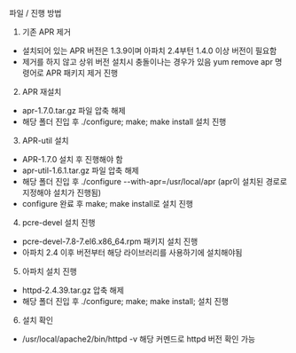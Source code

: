 파일 / 진행 방법

1. 기존 APR 제거
- 설치되어 있는 APR 버전은 1.3.9이며 아파치 2.4부턴 1.4.0 이상 버전이 필요함
- 제거를 하지 않고 상위 버전 설치시 충돌이나는 경우가 있음
yum remove apr 명령어로 APR 패키지 제거 진행

2. APR 재설치
- apr-1.7.0.tar.gz 파일 압축 해제
- 해당 폴더 진입 후 ./configure; make; make install 설치 진행

3. APR-util 설치
- APR-1.7.0 설치 후 진행해야 함
- apr-util-1.6.1.tar.gz 파일 압축 해제
- 해당 폴더 진입 후 ./configure --with-apr=/usr/local/apr (apr이 설치된 경로로 지정해야 설치가 진행됨)
- configure 완료 후 make; make install로 설치 진행

4. pcre-devel 설치 진행
- pcre-devel-7.8-7.el6.x86_64.rpm 패키지 설치 진행
- 아파치 2.4 이후 버전부터 해당 라이브러리를 사용하기에 설치해야됨

5. 아파치 설치 진행
- httpd-2.4.39.tar.gz 압축 해제
- 해당 폴더 진입 후 ./configure; make; make install; 설치 진행

6. 설치 확인
- /usr/local/apache2/bin/httpd -v 해당 커멘드로 httpd 버전 확인 가능
